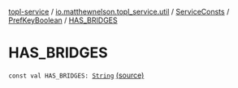 [topl-service](../../../index.md) / [io.matthewnelson.topl_service.util](../../index.md) / [ServiceConsts](../index.md) / [PrefKeyBoolean](index.md) / [HAS_BRIDGES](./-h-a-s_-b-r-i-d-g-e-s.md)

# HAS_BRIDGES

`const val HAS_BRIDGES: `[`String`](https://kotlinlang.org/api/latest/jvm/stdlib/kotlin/-string/index.html) [(source)](https://github.com/05nelsonm/TorOnionProxyLibrary-Android/blob/master/topl-service/src/main/java/io/matthewnelson/topl_service/util/ServiceConsts.kt#L202)